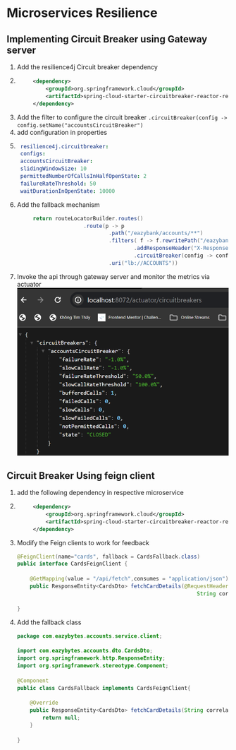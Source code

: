 # Microservices Resilience

Implementing Circuit Breaker using Gateway server
------------------------------------------------
1. Add the resilience4j Circuit breaker dependency
2. ```xml
		<dependency>
			<groupId>org.springframework.cloud</groupId>
			<artifactId>spring-cloud-starter-circuitbreaker-reactor-resilience4j</artifactId>
		</dependency>
   ```
3. Add the filter to configure the circuit breaker
   `.circuitBreaker(config -> config.setName("accountsCircuitBreaker")`
4. add configuration in properties
5. ```yaml
    resilience4j.circuitbreaker:
    configs:
    accountsCircuitBreaker:
    slidingWindowSize: 10
    permittedNumberOfCallsInHalfOpenState: 2
    failureRateThreshold: 50
    waitDurationInOpenState: 10000
   ```
6. Add the fallback mechanism
   ```java
		return routeLocatorBuilder.routes()
						.route(p -> p
								.path("/eazybank/accounts/**")
								.filters( f -> f.rewritePath("/eazybank/accounts/(?<segment>.*)","/${segment}")
										.addResponseHeader("X-Response-Time", LocalDateTime.now().toString())
										.circuitBreaker(config -> config.setName("accountsCircuitBreaker").setFallbackUri("forward:/contactSupport")))
								.uri("lb://ACCOUNTS"))
   ```
7. Invoke the api through gateway server and monitor the metrics via actuator
   ![img.png](img.png)

   
Circuit Breaker Using feign client
------------------------------
1. add the following dependency in respective microservice
2. ```xml
		<dependency>
			<groupId>org.springframework.cloud</groupId>
			<artifactId>spring-cloud-starter-circuitbreaker-reactor-resilience4j</artifactId>
		</dependency>

   ```
3. Modify the Feign clients to work for feedback
   ```java
   @FeignClient(name="cards", fallback = CardsFallback.class)
   public interface CardsFeignClient {
   
       @GetMapping(value = "/api/fetch",consumes = "application/json")
       public ResponseEntity<CardsDto> fetchCardDetails(@RequestHeader("eazybank-correlation-id")
                                                            String correlationId, @RequestParam String mobileNumber);
   
   }
   ```
4. Add the fallback class
   ```java
   package com.eazybytes.accounts.service.client;
   
   import com.eazybytes.accounts.dto.CardsDto;
   import org.springframework.http.ResponseEntity;
   import org.springframework.stereotype.Component;
   
   @Component
   public class CardsFallback implements CardsFeignClient{
   
       @Override
       public ResponseEntity<CardsDto> fetchCardDetails(String correlationId, String mobileNumber) {
           return null;
       }
   
   }
   ```
